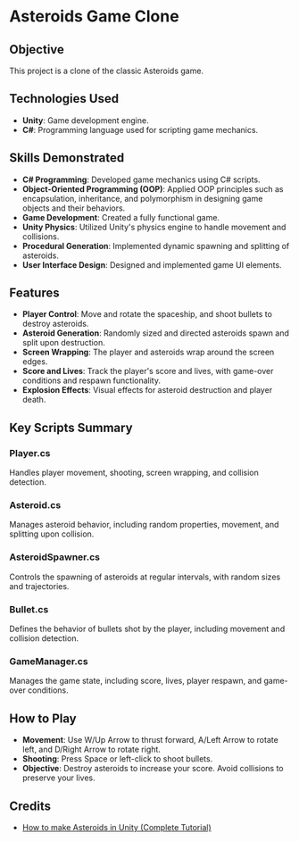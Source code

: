 # Asteroids Game Clone

## Objective
This project is a clone of the classic Asteroids game. 

## Technologies Used
- **Unity**: Game development engine.
- **C#**: Programming language used for scripting game mechanics.

## Skills Demonstrated
- **C# Programming**: Developed game mechanics using C# scripts.
- **Object-Oriented Programming (OOP)**: Applied OOP principles such as encapsulation, inheritance, and polymorphism in designing game objects and their behaviors.
- **Game Development**: Created a fully functional game.
- **Unity Physics**: Utilized Unity's physics engine to handle movement and collisions.
- **Procedural Generation**: Implemented dynamic spawning and splitting of asteroids.
- **User Interface Design**: Designed and implemented game UI elements.

## Features
- **Player Control**: Move and rotate the spaceship, and shoot bullets to destroy asteroids.
- **Asteroid Generation**: Randomly sized and directed asteroids spawn and split upon destruction.
- **Screen Wrapping**: The player and asteroids wrap around the screen edges.
- **Score and Lives**: Track the player's score and lives, with game-over conditions and respawn functionality.
- **Explosion Effects**: Visual effects for asteroid destruction and player death.

## Key Scripts Summary

### Player.cs
Handles player movement, shooting, screen wrapping, and collision detection.

### Asteroid.cs
Manages asteroid behavior, including random properties, movement, and splitting upon collision.

### AsteroidSpawner.cs
Controls the spawning of asteroids at regular intervals, with random sizes and trajectories.

### Bullet.cs
Defines the behavior of bullets shot by the player, including movement and collision detection.

### GameManager.cs
Manages the game state, including score, lives, player respawn, and game-over conditions.

## How to Play
- **Movement**: Use W/Up Arrow to thrust forward, A/Left Arrow to rotate left, and D/Right Arrow to rotate right.
- **Shooting**: Press Space or left-click to shoot bullets.
- **Objective**: Destroy asteroids to increase your score. Avoid collisions to preserve your lives.

## Credits
- [How to make Asteroids in Unity (Complete Tutorial)](https://youtu.be/cIeWhztKyAg?si=OfUJ7hO332W0JQRO)